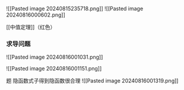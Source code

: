 ![[Pasted image 20240815235718.png]]
![[Pasted image 20240816000602.png]]

[[中值定理]]（红色）

### 求导问题
![[Pasted image 20240816001031.png]]

![[Pasted image 20240816001151.png]]

题
隐函数式子得到隐函数很合理
![[Pasted image 20240816001319.png]]
